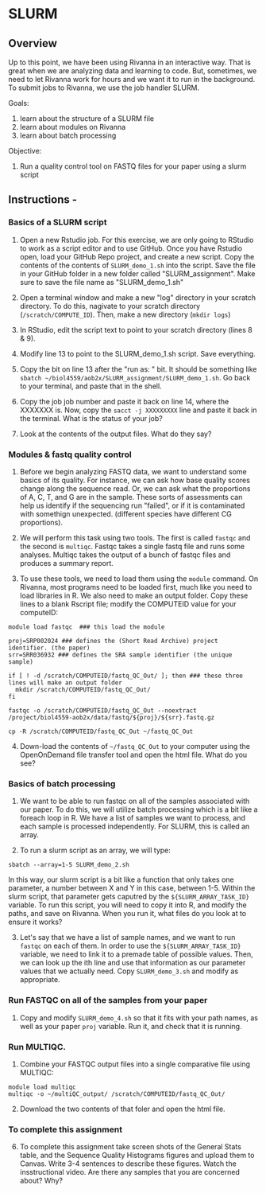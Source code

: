 # **SLURM**

## Overview
Up to this point, we have been using Rivanna in an interactive way. That is great when we are analyzing data and learning to code. But, sometimes, we need to let Rivanna work for hours and we want it to run in the background. To submit jobs to Rivanna, we use the job handler SLURM.

Goals:
1. learn about the structure of a SLURM file
2. learn about modules on Rivanna
3. learn about batch processing

Objective:
1. Run a quality control tool on FASTQ files for your paper using a slurm script

## Instructions -
### Basics of a SLURM script
1. Open a new Rstudio job. For this exercise, we are only going to RStudio to work as a script editor and to use GitHub. Once you have Rstudio open, load your GitHub Repo project, and create a new script. Copy the contents of the contents of `SLURM_demo_1.sh` into the script. Save the file in your GitHub folder in a new folder called "SLURM_assignment". Make sure to save the file name as "SLURM_demo_1.sh"

2. Open a terminal window and make a new "log" directory in your scratch directory. To do this, nagivate to your scratch directory (`/scratch/COMPUTE_ID`). Then, make a new directory (`mkdir logs`)

3. In RStudio, edit the script text to point to your scratch directory (lines 8 & 9).

4. Modify line 13 to point to the SLURM_demo_1.sh script. Save everything.

5. Copy the bit on line 13 after the "run as: " bit. It should be something like `sbatch ~/biol4559/aob2x/SLURM_assignment/SLURM_demo_1.sh`. Go back to your terminal, and paste that in the shell.

6. Copy the job job number and paste it back on line 14, where the XXXXXXX is. Now, copy the `sacct -j XXXXXXXXX` line and paste it back in the terminal. What is the status of your job?

7. Look at the contents of the output files. What do they say?

### Modules & fastq quality control
1. Before we begin analyzing FASTQ data, we want to understand some basics of its quality. For instance, we can ask how base quality scores change along the sequence read. Or, we can ask what the proportions of A, C, T, and G are in the sample. These sorts of assessments can help us identify if the sequencing run "failed", or if it is contaminated with somethign unexpected. (different species have different CG proportions).

2. We will perform this task using two tools. The first is called `fastqc` and the second is `multiqc`. Fastqc takes a single fastq file and runs some analyses. Multiqc takes the output of a bunch of fastqc files and produces a summary report.

3. To use these tools, we need to load them using the `module` command. On Rivanna, most programs need to be loaded first, much like you need to load libraries in R. We also need to make an output folder. Copy these lines to a blank Rscript file; modify the COMPUTEID value for your computeID:
```
module load fastqc  ### this load the module

proj=SRP002024 ### defines the (Short Read Archive) project identifier. (the paper)
srr=SRR036932 ### defines the SRA sample identifier (the unique sample)

if [ ! -d /scratch/COMPUTEID/fastq_QC_Out/ ]; then ### these three lines will make an output folder
  mkdir /scratch/COMPUTEID/fastq_QC_Out/
fi

fastqc -o /scratch/COMPUTEID/fastq_QC_Out --noextract /project/biol4559-aob2x/data/fastq/${proj}/${srr}.fastq.gz

cp -R /scratch/COMPUTEID/fastq_QC_Out ~/fastq_QC_Out

```

4. Down-load the contents of `~/fastq_QC_Out` to your computer using the OpenOnDemand file transfer tool and open the html file. What do you see?

### Basics of batch processing
1. We want to be able to run fastqc on all of the samples associated with our paper. To do this, we will utilize batch processing which is a bit like a foreach loop in R. We have a list of samples we want to process, and each sample is processed independently. For SLURM, this is called an array.

2. To run a slurm script as an array, we will type:

```
sbatch --array=1-5 SLURM_demo_2.sh
```

In this way, our slurm script is a bit like a function that only takes one parameter, a number between X and Y in this case, between 1-5. Within the slurm script, that parameter gets caputred by the `${SLURM_ARRAY_TASK_ID}` variable. To run this script, you will need to copy it into R, and modify the paths, and save on Rivanna. When you run it, what files do you look at to ensure it works?

3. Let's say that we have a list of sample names, and we want to run `fastqc` on each of them. In order to use the `${SLURM_ARRAY_TASK_ID}` variable, we need to link it to a premade table of possible values. Then, we can look up the ith line and use that information as our parameter values that we actually need. Copy `SLURM_demo_3.sh` and modify as appropriate.

### Run FASTQC on all of the samples from your paper
1. Copy and modify `SLURM_demo_4.sh` so that it fits with your path names, as well as your paper `proj` variable. Run it, and check that it is running.

### Run MULTIQC.
1. Combine your FASTQC output files into a single comparative file using MULTIQC:
```
module load multiqc
multiqc -o ~/multiQC_output/ /scratch/COMPUTEID/fastq_QC_Out/
```

2. Download the two contents of that foler and open the html file.

### To complete this assignment
6. To complete this assignment take screen shots of the General Stats table, and the Sequence Quality Histograms figures and upload them to Canvas. Write 3-4 sentences to describe these figures. Watch the insstructional video. Are there any samples that you are concerned about? Why?
